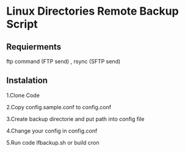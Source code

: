 # Linux Directories Remote Backup Script

## Requierments

ftp command (FTP send) , rsync  (SFTP send) 


## Instalation


1.Clone Code 

2.Copy config.sample.conf to config.conf

3.Create backup directorie and put path into config file

4.Change your config in config.conf

5.Run code lfbackup.sh or build cron

